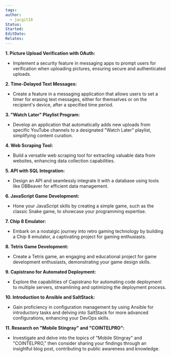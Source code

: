 ```yaml
---
tags: 
author:
  - jacgit18
Status: 
Started: 
EditDate: 
Relates:
---
```



**1. Picture Upload Verification with OAuth:**
   - Implement a security feature in messaging apps to prompt users for verification when uploading pictures, ensuring secure and authenticated uploads.

**2. Time-Delayed Text Messages:**
   - Create a feature in a messaging application that allows users to set a timer for erasing text messages, either for themselves or on the recipient's device, after a specified time period.

**3. "Watch Later" Playlist Program:**
   - Develop an application that automatically adds new uploads from specific YouTube channels to a designated "Watch Later" playlist, simplifying content curation.

**4. Web Scraping Tool:**
   - Build a versatile web scraping tool for extracting valuable data from websites, enhancing data collection capabilities.

**5. API with SQL Integration:**
   - Design an API and seamlessly integrate it with a database using tools like DBBeaver for efficient data management.

**6. JavaScript Game Development:**
   - Hone your JavaScript skills by creating a simple game, such as the classic Snake game, to showcase your programming expertise.

**7. Chip 8 Emulator:**
   - Embark on a nostalgic journey into retro gaming technology by building a Chip 8 emulator, a captivating project for gaming enthusiasts.

**8. Tetris Game Development:**
   - Create a Tetris game, an engaging and educational project for game development enthusiasts, demonstrating your game design skills.

**9. Capistrano for Automated Deployment:**
   - Explore the capabilities of Capistrano for automating code deployment to multiple servers, streamlining and optimizing the deployment process.

**10. Introduction to Ansible and SaltStack:**
   - Gain proficiency in configuration management by using Ansible for introductory tasks and delving into SaltStack for more advanced configurations, enhancing your DevOps skills.

**11. Research on "Mobile Stingray" and "COINTELPRO":**
   - Investigate and delve into the topics of "Mobile Stingray" and "COINTELPRO," then consider sharing your findings through an insightful blog post, contributing to public awareness and knowledge.


